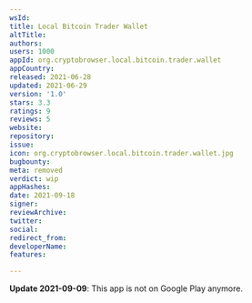 ```yaml
---
wsId: 
title: Local Bitcoin Trader Wallet
altTitle: 
authors: 
users: 1000
appId: org.cryptobrowser.local.bitcoin.trader.wallet
appCountry: 
released: 2021-06-28
updated: 2021-06-29
version: '1.0'
stars: 3.3
ratings: 9
reviews: 5
website: 
repository: 
issue: 
icon: org.cryptobrowser.local.bitcoin.trader.wallet.jpg
bugbounty: 
meta: removed
verdict: wip
appHashes: 
date: 2021-09-18
signer: 
reviewArchive: 
twitter: 
social: 
redirect_from: 
developerName: 
features: 

---
```


**Update 2021-09-09**: This app is not on Google Play anymore.
